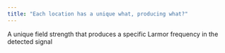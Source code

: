 ```yaml
---
title: "Each location has a unique what, producing what?"
---
```

A unique field strength that produces a specific Larmor frequency in the detected signal


